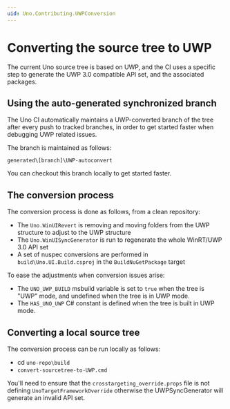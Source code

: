 ```yaml
---
uid: Uno.Contributing.UWPConversion
---
```


# Converting the source tree to UWP

The current Uno source tree is based on UWP, and the CI uses a specific step to generate the UWP 3.0 compatible API set, and the associated packages.

## Using the auto-generated synchronized branch
The Uno CI automatically maintains a UWP-converted branch of the tree after every push to tracked branches, in order to get started faster when debugging UWP related issues.

The branch is maintained as follows:
```
generated\[branch]\UWP-autoconvert
```

You can checkout this branch locally to get started faster.

## The conversion process
The conversion process is done as follows, from a clean repository:
- The `Uno.WinUIRevert` is removing and moving folders from the UWP structure to adjust to the UWP structure
- The `Uno.WinUISyncGenerator` is run to regenerate the whole WinRT/UWP 3.0 API set
- A set of nuspec conversions are performed in `build\Uno.UI.Build.csproj` in the `BuildNuGetPackage` target

To ease the adjustments when conversion issues arise:
- The `UNO_UWP_BUILD` msbuild variable is set to `true` when the tree is "UWP" mode, and undefined when the tree is in UWP mode.
- The `HAS_UNO_UWP` C# constant is defined when the tree is built in UWP mode.

## Converting a local source tree
The conversion process can be run locally as follows:
- cd `uno-repo\build`
- `convert-sourcetree-to-UWP.cmd`

You'll need to ensure that the `crosstargeting_override.props` file is not defining `UnoTargetFrameworkOverride` otherwise the UWPSyncGenerator will generate an invalid API set.
